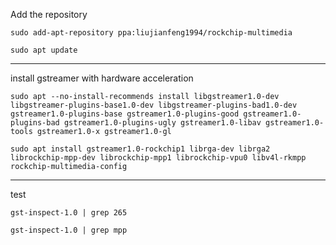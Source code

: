 Add the repository

`sudo add-apt-repository ppa:liujianfeng1994/rockchip-multimedia`

`sudo apt update`

***

install gstreamer with hardware acceleration

`sudo apt --no-install-recommends install libgstreamer1.0-dev libgstreamer-plugins-base1.0-dev libgstreamer-plugins-bad1.0-dev gstreamer1.0-plugins-base gstreamer1.0-plugins-good gstreamer1.0-plugins-bad gstreamer1.0-plugins-ugly gstreamer1.0-libav gstreamer1.0-tools gstreamer1.0-x gstreamer1.0-gl`

`sudo apt install gstreamer1.0-rockchip1 librga-dev librga2 librockchip-mpp-dev librockchip-mpp1 librockchip-vpu0 libv4l-rkmpp rockchip-multimedia-config`

***

test

`gst-inspect-1.0 | grep 265`

`gst-inspect-1.0 | grep mpp`
